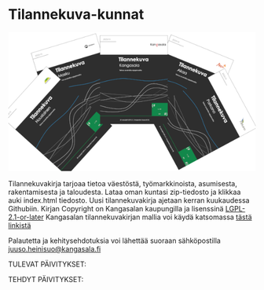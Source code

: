 # Tilannekuva-kunnat

<img src="https://github.com/Kangasalakehitys/tilannekuva-kunnat/blob/main/kirjat.png">

Tilannekuvakirja tarjoaa tietoa väestöstä, työmarkkinoista, asumisesta, rakentamisesta ja taloudesta.
Lataa oman kuntasi zip-tiedosto ja klikkaa auki index.html tiedosto. Uusi tilannekuvakirja ajetaan kerran kuukaudessa Githubiin.
Kirjan Copyright on Kangasalan kaupungilla ja lisenssinä [LGPL-2.1-or-later](https://spdx.org/licenses/LGPL-2.1-or-later.html)
Kangasalan tilannekuvakirjan mallia voi käydä katsomassa [tästä linkistä](https://kangasalakehitys.github.io/tilannekuva/)


Palautetta ja kehitysehdotuksia voi lähettää suoraan sähköpostilla <juuso.heinisuo@kangasala.fi>

TULEVAT PÄIVITYKSET:

TEHDYT PÄIVITYKSET:


